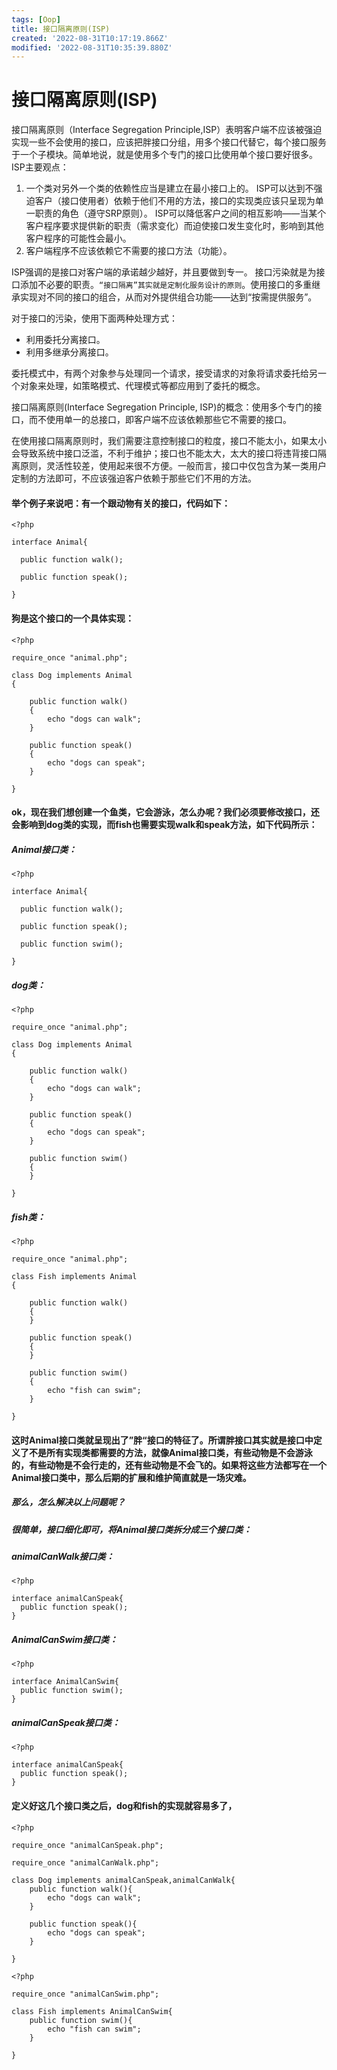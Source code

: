 ```yaml
---
tags: [Oop]
title: 接口隔离原则(ISP)
created: '2022-08-31T10:17:19.866Z'
modified: '2022-08-31T10:35:39.880Z'
---
```


# 接口隔离原则(ISP)

接口隔离原则（Interface Segregation Principle,ISP）表明客户端不应该被强迫实现一些不会使用的接口，应该把胖接口分组，用多个接口代替它，每个接口服务于一个子模块。简单地说，就是使用多个专门的接口比使用单个接口要好很多。
ISP主要观点：
1. 一个类对另外一个类的依赖性应当是建立在最小接口上的。
ISP可以达到不强迫客户（接口使用者）依赖于他们不用的方法，接口的实现类应该只呈现为单一职责的角色（遵守SRP原则）。
ISP可以降低客户之间的相互影响——当某个客户程序要求提供新的职责（需求变化）而迫使接口发生变化时，影响到其他客户程序的可能性会最小。
2. 客户端程序不应该依赖它不需要的接口方法（功能）。

ISP强调的是接口对客户端的承诺越少越好，并且要做到专一。
接口污染就是为接口添加不必要的职责。`“接口隔离”其实就是定制化服务设计的原则`。使用接口的多重继承实现对不同的接口的组合，从而对外提供组合功能——达到“按需提供服务”。

对于接口的污染，使用下面两种处理方式：
- 利用委托分离接口。
- 利用多继承分离接口。

委托模式中，有两个对象参与处理同一个请求，接受请求的对象将请求委托给另一个对象来处理，如策略模式、代理模式等都应用到了委托的概念。

接口隔离原则(Interface  Segregation Principle, ISP)的概念：使用多个专门的接口，而不使用单一的总接口，即客户端不应该依赖那些它不需要的接口。

在使用接口隔离原则时，我们需要注意控制接口的粒度，接口不能太小，如果太小会导致系统中接口泛滥，不利于维护；接口也不能太大，太大的接口将违背接口隔离原则，灵活性较差，使用起来很不方便。一般而言，接口中仅包含为某一类用户定制的方法即可，不应该强迫客户依赖于那些它们不用的方法。

#### 举个例子来说吧：有一个跟动物有关的接口，代码如下：
```
<?php

interface Animal{

  public function walk();

  public function speak();

}
```

#### 狗是这个接口的一个具体实现：
```
<?php

require_once "animal.php";

class Dog implements Animal
{

    public function walk()
    {
        echo "dogs can walk";
    }

    public function speak()
    {
        echo "dogs can speak";
    }

}
```

#### ok，现在我们想创建一个鱼类，它会游泳，怎么办呢？我们必须要修改接口，还会影响到dog类的实现，而fish也需要实现walk和speak方法，如下代码所示：
##### Animal接口类：
```
<?php

interface Animal{

  public function walk();

  public function speak();

  public function swim();

}
```

##### dog类：
```
<?php

require_once "animal.php";

class Dog implements Animal
{

    public function walk()
    {
        echo "dogs can walk";
    }

    public function speak()
    {
        echo "dogs can speak";
    }

    public function swim()
    {
    }

}
```

##### fish类：
```
<?php

require_once "animal.php";

class Fish implements Animal
{

    public function walk()
    {
    }

    public function speak()
    {
    }

    public function swim()
    {
        echo "fish can swim";
    }

}
```

#### 这时Animal接口类就呈现出了”胖“接口的特征了。所谓胖接口其实就是接口中定义了不是所有实现类都需要的方法，就像Animal接口类，有些动物是不会游泳的，有些动物是不会行走的，还有些动物是不会飞的。如果将这些方法都写在一个Animal接口类中，那么后期的扩展和维护简直就是一场灾难。

##### 那么，怎么解决以上问题呢？

##### 很简单，接口细化即可，将Animal接口类拆分成三个接口类：

##### animalCanWalk接口类：
```
<?php

interface animalCanSpeak{
  public function speak();
}
```

##### AnimalCanSwim接口类：
```
<?php

interface AnimalCanSwim{
  public function swim();
}
```

##### animalCanSpeak接口类：
```
<?php

interface animalCanSpeak{
  public function speak();
}
```

#### 定义好这几个接口类之后，dog和fish的实现就容易多了，
```
<?php

require_once "animalCanSpeak.php";

require_once "animalCanWalk.php";

class Dog implements animalCanSpeak,animalCanWalk{
    public function walk(){
        echo "dogs can walk";
    }

    public function speak(){
        echo "dogs can speak";
    }

}

<?php

require_once "animalCanSwim.php";

class Fish implements AnimalCanSwim{
    public function swim(){
        echo "fish can swim";
    }

}
```
